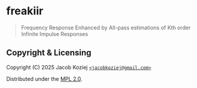 # freakiir

> Frequency Response Enhanced by All-pass estimations of Kth order
> Infinite Impulse Responses

## Copyright & Licensing

Copyright (C) 2025 Jacob Koziej [`<jacobkoziej@gmail.com>`]

Distributed under the [MPL 2.0].

[mpl 2.0]: LICENSE
[`<jacobkoziej@gmail.com>`]: mailto:jacobkoziej@gmail.com
